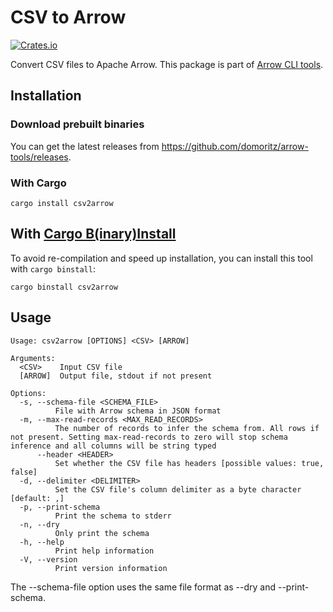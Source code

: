 # CSV to Arrow

[![Crates.io](https://img.shields.io/crates/v/csv2arrow.svg)](https://crates.io/crates/csv2arrow)

Convert CSV files to Apache Arrow. This package is part of [Arrow CLI tools](https://github.com/domoritz/arrow-tools).

## Installation

### Download prebuilt binaries

You can get the latest releases from https://github.com/domoritz/arrow-tools/releases.

### With Cargo

```
cargo install csv2arrow
```

## With [Cargo B(inary)Install](https://github.com/cargo-bins/cargo-binstall)

To avoid re-compilation and speed up installation, you can install this tool with `cargo binstall`:

```
cargo binstall csv2arrow
```

## Usage

```
Usage: csv2arrow [OPTIONS] <CSV> [ARROW]

Arguments:
  <CSV>    Input CSV file
  [ARROW]  Output file, stdout if not present

Options:
  -s, --schema-file <SCHEMA_FILE>
          File with Arrow schema in JSON format
  -m, --max-read-records <MAX_READ_RECORDS>
          The number of records to infer the schema from. All rows if not present. Setting max-read-records to zero will stop schema inference and all columns will be string typed
      --header <HEADER>
          Set whether the CSV file has headers [possible values: true, false]
  -d, --delimiter <DELIMITER>
          Set the CSV file's column delimiter as a byte character [default: ,]
  -p, --print-schema
          Print the schema to stderr
  -n, --dry
          Only print the schema
  -h, --help
          Print help information
  -V, --version
          Print version information
```

The --schema-file option uses the same file format as --dry and --print-schema.
